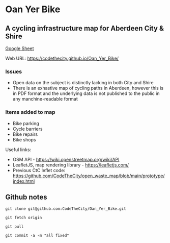 # Oan Yer Bike

## A cycling infrastructure map for Aberdeen City & Shire

[Google Sheet](https://docs.google.com/spreadsheets/d/1IW99xQt3ZQ1PhpR2OaO9vPZ0IojuF8E-snjB-NPnN6g)

Web URL: https://codethecity.github.io/Oan_Yer_Bike/

### Issues
- Open data on the subject is distinctly lacking in both City and Shire
- There is an exhastive map of cycling paths in Aberdeen, however this is in PDF format and the underlying data is not published to the public in any manchine-readable format

### Items added to map
- Bike parking
- Cycle barriers
- Bike repairs
- Bike shops


Useful links:
* OSM API - https://wiki.openstreetmap.org/wiki/API
* LeafletJS, map rendering library - https://leafletjs.com/
* Previous CtC leflet code: https://github.com/CodeTheCity/open_waste_map/blob/main/prototype/index.html

## Github notes

`git clone git@github.com:CodeTheCity/Oan_Yer_Bike.git`

`git fetch origin`

`git pull`

`git commit -a -m "all fixed"`
